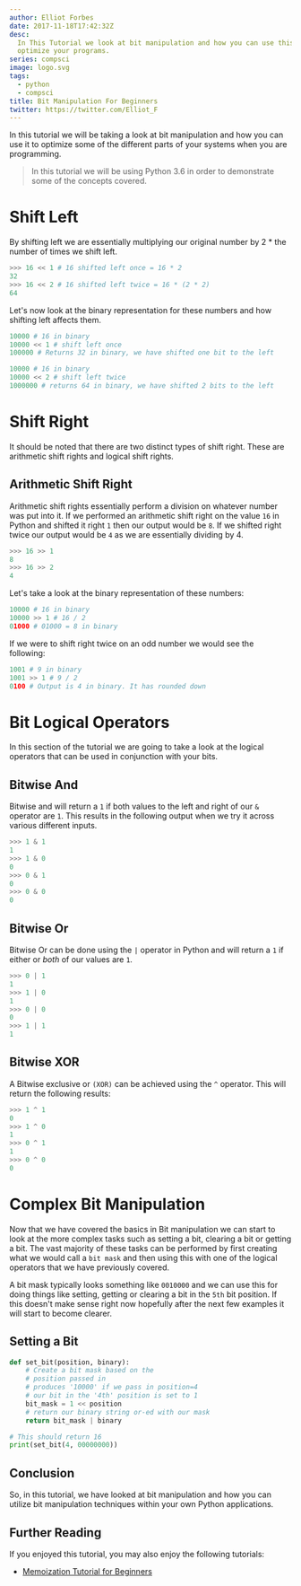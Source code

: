 ```yaml
---
author: Elliot Forbes
date: 2017-11-18T17:42:32Z
desc:
  In This Tutorial we look at bit manipulation and how you can use this to
  optimize your programs.
series: compsci
image: logo.svg
tags:
  - python
  - compsci
title: Bit Manipulation For Beginners
twitter: https://twitter.com/Elliot_F
---
```


In this tutorial we will be taking a look at bit manipulation and how you can
use it to optimize some of the different parts of your systems when you are
programming.

> In this tutorial we will be using Python 3.6 in order to demonstrate some of
> the concepts covered.

# Shift Left

By shifting left we are essentially multiplying our original number by 2 \* the
number of times we shift left.

```py
>>> 16 << 1 # 16 shifted left once = 16 * 2
32
>>> 16 << 2 # 16 shifted left twice = 16 * (2 * 2)
64
```

Let's now look at the binary representation for these numbers and how shifting
left affects them.

```py
10000 # 16 in binary
10000 << 1 # shift left once
100000 # Returns 32 in binary, we have shifted one bit to the left

10000 # 16 in binary
10000 << 2 # shift left twice
1000000 # returns 64 in binary, we have shifted 2 bits to the left
```

# Shift Right

It should be noted that there are two distinct types of shift right. These are
arithmetic shift rights and logical shift rights.

## Arithmetic Shift Right

Arithmetic shift rights essentially perform a division on whatever number was
put into it. If we performed an arithmetic shift right on the value `16` in
Python and shifted it right `1` then our output would be `8`. If we shifted
right twice our output would be `4` as we are essentially dividing by 4.

```py
>>> 16 >> 1
8
>>> 16 >> 2
4
```

Let's take a look at the binary representation of these numbers:

```py
10000 # 16 in binary
10000 >> 1 # 16 / 2
01000 # 01000 = 8 in binary
```

If we were to shift right twice on an odd number we would see the following:

```py
1001 # 9 in binary
1001 >> 1 # 9 / 2
0100 # Output is 4 in binary. It has rounded down
```

# Bit Logical Operators

In this section of the tutorial we are going to take a look at the logical
operators that can be used in conjunction with your bits.

## Bitwise And

Bitwise and will return a `1` if both values to the left and right of our `&`
operator are `1`. This results in the following output when we try it across
various different inputs.

```py
>>> 1 & 1
1
>>> 1 & 0
0
>>> 0 & 1
0
>>> 0 & 0
0
```

## Bitwise Or

Bitwise Or can be done using the `|` operator in Python and will return a `1` if
either or _both_ of our values are `1`.

```py
>>> 0 | 1
1
>>> 1 | 0
1
>>> 0 | 0
0
>>> 1 | 1
1
```

## Bitwise XOR

A Bitwise exclusive or `(XOR)` can be achieved using the `^` operator. This will
return the following results:

```py
>>> 1 ^ 1
0
>>> 1 ^ 0
1
>>> 0 ^ 1
1
>>> 0 ^ 0
0
```

# Complex Bit Manipulation

Now that we have covered the basics in Bit manipulation we can start to look at
the more complex tasks such as setting a bit, clearing a bit or getting a bit.
The vast majority of these tasks can be performed by first creating what we
would call a `bit mask` and then using this with one of the logical operators
that we have previously covered.

A bit mask typically looks something like `0010000` and we can use this for
doing things like setting, getting or clearing a bit in the `5th` bit position.
If this doesn't make sense right now hopefully after the next few examples it
will start to become clearer.

## Setting a Bit

```py
def set_bit(position, binary):
    # Create a bit mask based on the
    # position passed in
    # produces '10000' if we pass in position=4
    # our bit in the '4th' position is set to 1
    bit_mask = 1 << position
    # return our binary string or-ed with our mask
    return bit_mask | binary

# This should return 16
print(set_bit(4, 00000000))
```

<!--## Getting a Bit

## Clearing a Bit -->

## Conclusion

So, in this tutorial, we have looked at bit manipulation and how you can utilize bit manipulation techniques within your own Python applications.

## Further Reading

If you enjoyed this tutorial, you may also enjoy the following tutorials:

* [Memoization Tutorial for Beginners](/compsci/memoization-for-beginners/)
